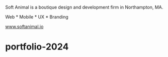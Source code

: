 Soft Animal is a boutique design and development firm in Northampton, MA.

Web * Mobile * UX * Branding

www.softanimal.io
# portfolio-2024
